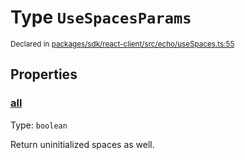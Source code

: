 # Type `UseSpacesParams`
<sub>Declared in [packages/sdk/react-client/src/echo/useSpaces.ts:55](https://github.com/dxos/dxos/blob/main/packages/sdk/react-client/src/echo/useSpaces.ts#L55)</sub>





## Properties
### [all](https://github.com/dxos/dxos/blob/main/packages/sdk/react-client/src/echo/useSpaces.ts#L59)
Type: <code>boolean</code>

Return uninitialized spaces as well.
